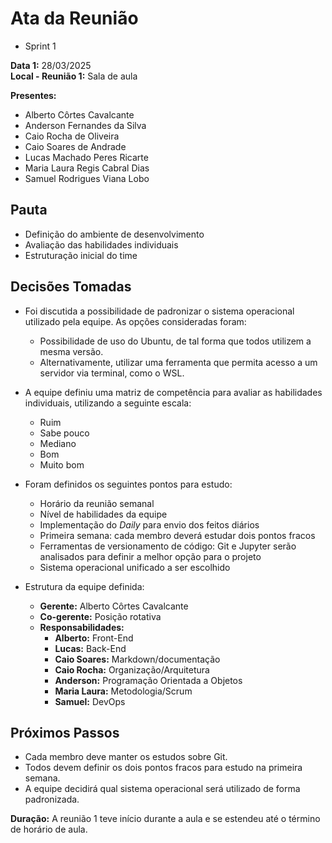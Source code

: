 # Ata da Reunião

- Sprint 1

**Data 1:** 28/03/2025  
**Local - Reunião 1:** Sala de aula

**Presentes:**

- Alberto Côrtes Cavalcante
- Anderson Fernandes da Silva
- Caio Rocha de Oliveira
- Caio Soares de Andrade
- Lucas Machado Peres Ricarte
- Maria Laura Regis Cabral Dias
- Samuel Rodrigues Viana Lobo

## Pauta

- Definição do ambiente de desenvolvimento
- Avaliação das habilidades individuais
- Estruturação inicial do time

## Decisões Tomadas

- Foi discutida a possibilidade de padronizar o sistema operacional utilizado pela equipe. As opções consideradas foram:

  - Possibilidade de uso do Ubuntu, de tal forma que todos utilizem a mesma versão.
  - Alternativamente, utilizar uma ferramenta que permita acesso a um servidor via terminal, como o WSL.

- A equipe definiu uma matriz de competência para avaliar as habilidades individuais, utilizando a seguinte escala:

  - Ruim
  - Sabe pouco
  - Mediano
  - Bom
  - Muito bom

- Foram definidos os seguintes pontos para estudo:

  - Horário da reunião semanal
  - Nível de habilidades da equipe
  - Implementação do _Daily_ para envio dos feitos diários
  - Primeira semana: cada membro deverá estudar dois pontos fracos
  - Ferramentas de versionamento de código: Git e Jupyter serão analisados para definir a melhor opção para o projeto
  - Sistema operacional unificado a ser escolhido

- Estrutura da equipe definida:
  - **Gerente:** Alberto Côrtes Cavalcante
  - **Co-gerente:** Posição rotativa
  - **Responsabilidades:**
    - **Alberto:** Front-End
    - **Lucas:** Back-End
    - **Caio Soares:** Markdown/documentação
    - **Caio Rocha:** Organização/Arquitetura
    - **Anderson:** Programação Orientada a Objetos
    - **Maria Laura:** Metodologia/Scrum
    - **Samuel:** DevOps

## Próximos Passos

- Cada membro deve manter os estudos sobre Git.
- Todos devem definir os dois pontos fracos para estudo na primeira semana.
- A equipe decidirá qual sistema operacional será utilizado de forma padronizada.

**Duração:** A reunião 1 teve início durante a aula e se estendeu até o término de horário de aula.
